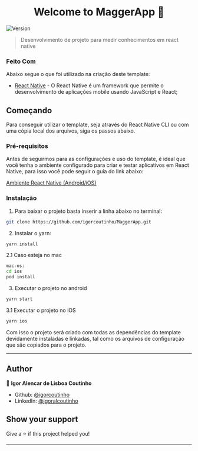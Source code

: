 <h1 align="center">Welcome to MaggerApp 👋</h1>
<p>
  <img alt="Version" src="https://img.shields.io/badge/version-0.0.1-blue.svg?cacheSeconds=2592000" />
</p>

> Desenvolvimento de projeto para medir conhecimentos em react native

### Feito Com

Abaixo segue o que foi utilizado na criação deste template:

- [React Native](http://facebook.github.io/react-native/) - O React Native é um framework que permite o desenvolvimento de aplicações mobile usando JavaScript e React;

<!-- GETTING STARTED -->

## Começando

Para conseguir utilizar o template, seja através do React Native CLI ou com uma cópia local dos arquivos, siga os passos abaixo.

### Pré-requisitos

Antes de seguirmos para as configurações e uso do template, é ideal que você tenha o ambiente configurado para criar e testar aplicativos em React Native, para isso você pode seguir o guia do link abaixo:

[Ambiente React Native (Android/iOS)](https://github.com/Rocketseat/ambiente-react-native)

### Instalação

1. Para baixar o projeto basta inserir a linha abaixo no terminal:

```sh
git clone https://github.com/igorcoutinho/MaggerApp.git
```

2. Instalar o yarn:

```sh
yarn install
```

2.1 Caso esteja no mac

```sh
mac-os:
cd ios
pod install
```

3. Executar o projeto no android

```sh
yarn start
```

3.1 Executar o projeto no iOS

```sh
yarn ios
```

Com isso o projeto será criado com todas as dependências do template devidamente instaladas e linkadas, tal como os arquivos de configuração que são copiados para o projeto.

---

## Author

👤 **Igor Alencar de Lisboa Coutinho**

- Github: [@igorcoutinho](https://github.com/igorcoutinho)
- LinkedIn: [@igoralcoutinho](https://linkedin.com/in/igoralcoutinho)

## Show your support

Give a ⭐️ if this project helped you!

---
